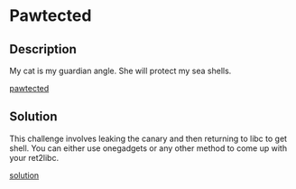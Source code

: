 # Pawtected

## Description

My cat is my guardian angle. She will protect my sea shells.

[pawtected](./pawtected.zip)

## Solution

This challenge involves leaking the canary and then returning to libc to get shell.
You can either use onegadgets or any other method to come up with your ret2libc.

[solution](./solve.py)
